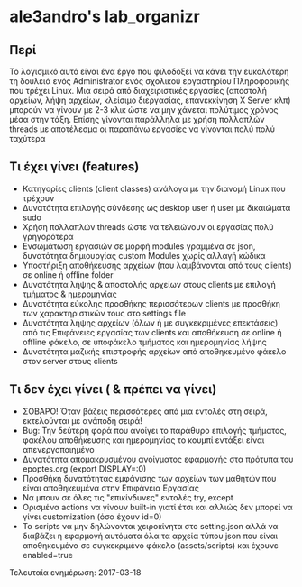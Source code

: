 # ale3andro's lab_organizr
## Περί
Το λογισμικό αυτό είναι ένα έργο που φιλοδοξεί να κάνει την ευκολότερη τη
δουλειά ενός Administrator ενός σχολικού εργαστηρίου Πληροφορικής που
τρέχει Linux.
Μια σειρά από διαχειριστικές εργασίες (αποστολή αρχείων, λήψη αρχείων,
κλείσιμο διεργασίας, επανεκκίνηση X Server κλπ) μπορούν να γίνουν με 2-3 κλικ
ώστε να μην χάνεται πολύτιμος χρόνος μέσα στην τάξη.
Επίσης γίνονται παράλληλα με χρήση πολλαπλών threads με αποτέλεσμα οι
παραπάνω εργασίες να γίνονται πολύ πολύ ταχύτερα

## Τι έχει γίνει (features)
* Κατηγορίες clients (client classes) ανάλογα με την διανομή Linux που τρέχουν
* Δυνατότητα επιλογής σύνδεσης ως desktop user ή user με δικαιώματα sudo
* Χρήση πολλαπλών threads ώστε να τελειώνουν οι εργασίας πολύ γρηγορότερα
* Ενσωμάτωση εργασιών σε μορφή modules γραμμένα σε json, δυνατότητα δημιουργίας custom Modules χωρίς αλλαγή κώδικα
* Υποστήριξη αποθήκευσης αρχείων (που λαμβάνονται από τους clients) σε online ή offline folder
* Δυνατότητα λήψης & αποστολής αρχείων στους clients με επιλογή τμήματος & ημερομηνίας
* Δυνατότητα εύκολης προσθήκης περισσότερων clients με προσθήκη των χαρακτηριστικών τους στο settings file
* Δυνατότητα λήψης αρχείων (όλων ή με συγκεκριμένες επεκτάσεις) από τις Επιφάνειες εργασίας των clients και αποθήκευση σε online ή offline φάκελο, σε υποφάκελο τμήματος και ημερομηνίας λήψης
* Δυνατότητα μαζικής επιστροφής αρχείων από αποθηκευμένο φάκελο στον server στους clients

## Τι δεν έχει γίνει ( & πρέπει να γίνει)
* ΣΟΒΑΡΟ! Όταν βάζεις περισσότερες από μια εντολές στη σειρά, εκτελούνται με ανάποδη σειρά!
* Bug: Την δεύτερη φορά που ανοίγει το παράθυρο επιλογής τμήματος, φακέλου αποθήκευσης και ημερομηνίας το κουμπί εντάξει είναι απενεργοποιημένο
* Δυνατότητα απομακρυσμένου ανοίγματος εφαρμογής στα πρότυπα του epoptes.org (export DISPLAY=:0)
* Προσθήκη δυνατότητας εμφάνισης των αρχείων των μαθητών που είναι αποθηκευμένα στην Επιφάνεια Εργασίας
* Να μπουν σε όλες τις "επικίνδυνες" εντολές try, except
* Ορισμένα actions να γίνουν built-in γιατί έτσι και αλλιώς δεν μπορεί να γίνει customization (όσα έχουν id=0)
* Τα scripts να μην δηλώνονται χειροκίνητα στο setting.json αλλά να διαβάζει η εφαρμογή αυτόματα όλα τα αρχεία τύπου json που είναι αποθηκευμένα σε συγκεκριμένο φάκελο (assets/scripts) και έχουνε
enabled=true

Τελευταία ενημέρωση: 2017-03-18
